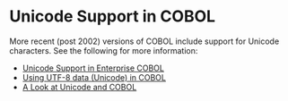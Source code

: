 # Unicode Support in COBOL

More recent (post 2002) versions of COBOL include support for Unicode characters.  See the following for more information:
* [Unicode Support in
Enterprise COBOL](https://www.ibm.com/support/pages/system/files/support/swg/swgdocs.nsf/0/71b800373dae5e6c85256d8d006cdb06/$FILE/SS8429-Unicode%20Support%20in%20Enterprise%20COBOL.pdf) 
* [Using UTF-8 data (Unicode) in COBOL](https://www.ibm.com/docs/en/cobol-zos/6.4?topic=environment-using-utf-8-data-unicode-in-cobol)
* [A Look at Unicode and COBOL](http://www.naspa.net/magazine/2004/0304/T0403006.pdf)

